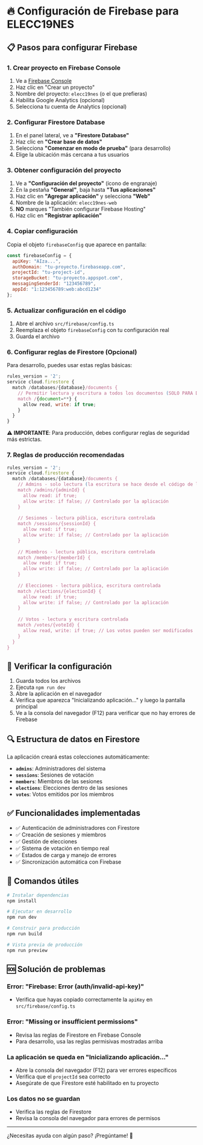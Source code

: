 # 🔥 Configuración de Firebase para ELECC19NES

## 📋 Pasos para configurar Firebase

### 1. Crear proyecto en Firebase Console

1. Ve a [Firebase Console](https://console.firebase.google.com/)
2. Haz clic en "Crear un proyecto"
3. Nombre del proyecto: `elecc19nes` (o el que prefieras)
4. Habilita Google Analytics (opcional)
5. Selecciona tu cuenta de Analytics (opcional)

### 2. Configurar Firestore Database

1. En el panel lateral, ve a **"Firestore Database"**
2. Haz clic en **"Crear base de datos"**
3. Selecciona **"Comenzar en modo de prueba"** (para desarrollo)
4. Elige la ubicación más cercana a tus usuarios

### 3. Obtener configuración del proyecto

1. Ve a **"Configuración del proyecto"** (ícono de engranaje)
2. En la pestaña **"General"**, baja hasta **"Tus aplicaciones"**
3. Haz clic en **"Agregar aplicación"** y selecciona **"Web"**
4. Nombre de la aplicación: `elecc19nes-web`
5. **NO** marques "También configurar Firebase Hosting"
6. Haz clic en **"Registrar aplicación"**

### 4. Copiar configuración

Copia el objeto `firebaseConfig` que aparece en pantalla:

```javascript
const firebaseConfig = {
  apiKey: "AIza...",
  authDomain: "tu-proyecto.firebaseapp.com",
  projectId: "tu-project-id",
  storageBucket: "tu-proyecto.appspot.com",
  messagingSenderId: "123456789",
  appId: "1:123456789:web:abcd1234"
};
```

### 5. Actualizar configuración en el código

1. Abre el archivo `src/firebase/config.ts`
2. Reemplaza el objeto `firebaseConfig` con tu configuración real
3. Guarda el archivo

### 6. Configurar reglas de Firestore (Opcional)

Para desarrollo, puedes usar estas reglas básicas:

```javascript
rules_version = '2';
service cloud.firestore {
  match /databases/{database}/documents {
    // Permitir lectura y escritura a todos los documentos (SOLO PARA DESARROLLO)
    match /{document=**} {
      allow read, write: if true;
    }
  }
}
```

⚠️ **IMPORTANTE**: Para producción, debes configurar reglas de seguridad más estrictas.

### 7. Reglas de producción recomendadas

```javascript
rules_version = '2';
service cloud.firestore {
  match /databases/{database}/documents {
    // Admins - solo lectura (la escritura se hace desde el código de la app)
    match /admins/{adminId} {
      allow read: if true;
      allow write: if false; // Controlado por la aplicación
    }
    
    // Sesiones - lectura pública, escritura controlada
    match /sessions/{sessionId} {
      allow read: if true;
      allow write: if false; // Controlado por la aplicación
    }
    
    // Miembros - lectura pública, escritura controlada
    match /members/{memberId} {
      allow read: if true;
      allow write: if false; // Controlado por la aplicación
    }
    
    // Elecciones - lectura pública, escritura controlada
    match /elections/{electionId} {
      allow read: if true;
      allow write: if false; // Controlado por la aplicación
    }
    
    // Votos - lectura y escritura controlada
    match /votes/{voteId} {
      allow read, write: if true; // Los votos pueden ser modificados
    }
  }
}
```

## 🚀 Verificar la configuración

1. Guarda todos los archivos
2. Ejecuta `npm run dev`
3. Abre la aplicación en el navegador
4. Verifica que aparezca "Inicializando aplicación..." y luego la pantalla principal
5. Ve a la consola del navegador (F12) para verificar que no hay errores de Firebase

## 🔍 Estructura de datos en Firestore

La aplicación creará estas colecciones automáticamente:

- **`admins`**: Administradores del sistema
- **`sessions`**: Sesiones de votación
- **`members`**: Miembros de las sesiones
- **`elections`**: Elecciones dentro de las sesiones
- **`votes`**: Votos emitidos por los miembros

## ✅ Funcionalidades implementadas

- ✅ Autenticación de administradores con Firestore
- ✅ Creación de sesiones y miembros
- ✅ Gestión de elecciones
- ✅ Sistema de votación en tiempo real
- ✅ Estados de carga y manejo de errores
- ✅ Sincronización automática con Firebase

## 🔧 Comandos útiles

```bash
# Instalar dependencias
npm install

# Ejecutar en desarrollo
npm run dev

# Construir para producción
npm run build

# Vista previa de producción
npm run preview
```

## 🆘 Solución de problemas

### Error: "Firebase: Error (auth/invalid-api-key)"
- Verifica que hayas copiado correctamente la `apiKey` en `src/firebase/config.ts`

### Error: "Missing or insufficient permissions"
- Revisa las reglas de Firestore en Firebase Console
- Para desarrollo, usa las reglas permisivas mostradas arriba

### La aplicación se queda en "Inicializando aplicación..."
- Abre la consola del navegador (F12) para ver errores específicos
- Verifica que el `projectId` sea correcto
- Asegúrate de que Firestore esté habilitado en tu proyecto

### Los datos no se guardan
- Verifica las reglas de Firestore
- Revisa la consola del navegador para errores de permisos

---

¿Necesitas ayuda con algún paso? ¡Pregúntame! 🚀
